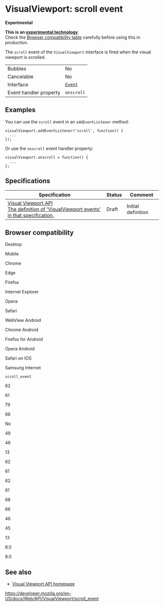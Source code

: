 VisualViewport: scroll event
============================

**Experimental**

**This is an [experimental technology](https://developer.mozilla.org/en-US/docs/MDN/Guidelines/Conventions_definitions#experimental)**  
Check the [Browser compatibility table](#browser_compatibility) carefully before using this in production.

The `scroll` event of the `VisualViewport` interface is fired when the visual viewport is scrolled.

<table><tbody><tr class="odd"><td>Bubbles</td><td>No</td></tr><tr class="even"><td>Cancelable</td><td>No</td></tr><tr class="odd"><td>Interface</td><td><a href="../event"><code>Event</code></a></td></tr><tr class="even"><td>Event handler property</td><td><code>onscroll</code></td></tr></tbody></table>

Examples
--------

You can use the `scroll` event in an `addEventListener` method:

    visualViewport.addEventListener('scroll', function() {
      ...
    });

Or use the `onscroll` event handler property:

    visualViewport.onscroll = function() {
      ...
    };

Specifications
--------------

<table><thead><tr class="header"><th>Specification</th><th>Status</th><th>Comment</th></tr></thead><tbody><tr class="odd"><td><a href="https://wicg.github.io/visual-viewport/#events">Visual Viewport API<br />
<span class="small">The definition of 'VisualViewport events' in that specification.</span></a></td><td><span class="spec-draft">Draft</span></td><td>Initial definition</td></tr></tbody></table>

Browser compatibility
---------------------

Desktop

Mobile

Chrome

Edge

Firefox

Internet Explorer

Opera

Safari

WebView Android

Chrome Android

Firefox for Android

Opera Android

Safari on IOS

Samsung Internet

`scroll_event`

62

61

79

66

No

49

48

13

62

61

62

61

68

66

46

45

13

8.0

8.0

See also
--------

-   [Visual Viewport API homepage](../visual_viewport_api)

<a href="https://developer.mozilla.org/en-US/docs/Web/API/VisualViewport/scroll_event" class="_attribution-link">https://developer.mozilla.org/en-US/docs/Web/API/VisualViewport/scroll_event</a>

